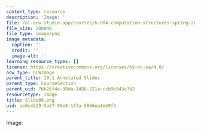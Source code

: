```yaml
---
content_type: resource
description: 'Image: '
file: /ol-ocw-studio-app/courses/6-004-computation-structures-spring-2017/ae8ce5295a2799e81f3a5866ea4ee9f3_Slide08.png
file_size: 208046
file_type: image/png
image_metadata:
  caption: ''
  credit: ''
  image-alt: ''
learning_resource_types: []
license: https://creativecommons.org/licenses/by-nc-sa/4.0/
ocw_type: OCWImage
parent_title: 10.1 Annotated Slides
parent_type: CourseSection
parent_uid: 76b26f4e-38da-1486-221a-ccb9b343c762
resourcetype: Image
title: Slide08.png
uid: ae8ce529-5a27-99e8-1f3a-5866ea4ee9f3
---
```

Image: 